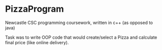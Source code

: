 PizzaProgram
============

Newcastle CSC programming coursework, written in c++ (as opposed to java)

Task was to write OOP code that would create/select a Pizza and calculate final price (like online delivery).
